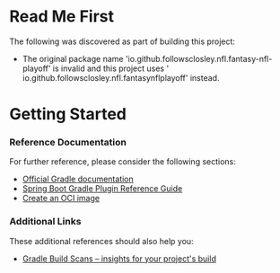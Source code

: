 # Read Me First

The following was discovered as part of building this project:

* The original package name 'io.github.followsclosley.nfl.fantasy-nfl-playoff' is invalid and this project uses '
  io.github.followsclosley.nfl.fantasynflplayoff' instead.

# Getting Started

### Reference Documentation

For further reference, please consider the following sections:

* [Official Gradle documentation](https://docs.gradle.org)
* [Spring Boot Gradle Plugin Reference Guide](https://docs.spring.io/spring-boot/docs/2.6.2/gradle-plugin/reference/html/)
* [Create an OCI image](https://docs.spring.io/spring-boot/docs/2.6.2/gradle-plugin/reference/html/#build-image)

### Additional Links

These additional references should also help you:

* [Gradle Build Scans – insights for your project's build](https://scans.gradle.com#gradle)

